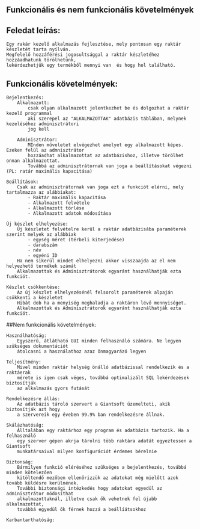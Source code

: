 
## Funkcionális és nem funkcionális követelmények

## Feledat leírás:

	Egy rakár kezelő alkalmazás fejlesztése, mely pontosan egy raktár készletét tarta nyílván.
	Megfelelő hozzáférési jogosultsággal a raktár készletéhez hozzáadhatunk törölhetünk, 
	lekérdezhetjük egy termékből mennyi van  és hogy hol található.

## Funkcionális követelmények:
	
	Bejelentkezés:
		Alkalmazott:
			csak olyan alkalmazott jelentkezhet be és dolgozhat a raktár kezelő programmal
			aki szerepel az "ALKALMAZOTTAK" adatbázis táblában, melynek kezeléséhez adminisztrátori
			jog kell
		
		Adminisztrátor:
			MInden műveletet elvégezhet amelyet egy alkalmazott képes. Ezeken felül az admnisztrátor
			hozzáadhat alkalmazottat az adatbázishoz, illetve törölhet onnan alkalmazottat.
			Továbbá az adminisztrátornak van joga a beállításokat végezni (PL: ratár maximális kapacitása)
			
	Beállítások:
		Csak az adminisztrátornak van joga ezt a funkciót elérni, mely tartalmazza az alábbiakat:
			- Raktár maximális kapacitása
			- Alkalmazott felvétele
			- Alkalmazott törlése
			- Alkalmazott adatok módosítása
	
	Új készlet elhelyezése:
		Új készletet felvételre kerül a raktár adatbázisába paraméterek szerint melyek az alábbiak
			- egység méret (térbeli kiterjedése)
			- darabszám
			- név
			- egyéni ID
		Ha nem sikerül mindet elhelyezni akkor visszaajda az el nem helyezhető termékek számát
		Alkalmazottak és Adminisztrátorok egyaránt használhatják ezta funkciót.
		
	Készlet csökkentése:
		Az új készlet elhelyezésénél felsorolt paraméterek alpaján csökkenti a készletet
		Hibát dob ha a menyiség meghaladja a raktáron lévő mennyiséget.
		Alkalmazottak és Adminisztrátorok egyaránt használhatják ezta funkciót.

##Nem funkcionális követelmények:

	Használhatóság: 
		Egyszerű, átlátható GUI minden felhasználó számára. Ne legyen szükséges dokumentációt
		átolcasni a használathoz azaz önmagyarázó legyen
	
	Teljesítmény: 
		Mivel minden raktár helység önálló adatbázissal rendelkezik és a raktáerak
		mérete is igen csak véges, továbbá optimalizált SQL lekérdezések biztosítják 
		az alkalmazás gyors futását
		
	Rendelkezésre állás:
		Az adatbázis tároló szervert a Giantsoft üzemelteti, akik biztosítják azt hogy 
		a szervereik egy éveben 99.9% ban rendelkezésre állnak.

	Skálázhatóság:
		Álltalában egy raktárhoz egy program és adatbázis tartozik. Ha a felhasználó 
		egy szerver gépen akrja tárolni több raktára adatát egyeztessen a Giantsoft
		munkatársaival milyen konfigurációt érdemes bérelnie
		
	Biztonság: 
		Bármilyen funkció eléréséhez szükséges a bejelentkezés, továbbá minden kötelezően
		kitöltendő mezőben ellenőrizzük	az adatokat még mielőtt azok tovább küldésre kerülnének.
		További biztonsági intézkedés hogy adatokat egyedül az adminisztrátor módosíthat 
		alkalmazottaknál, illetve csak ők vehetnek fel újabb alkalmazottat, 
		továbbá egyedül ők férnek hozzá a beállíátsokhoz
		
	Karbantarthatóság: 
		
